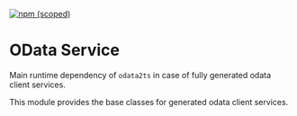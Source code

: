 [![npm (scoped)](https://img.shields.io/npm/v/@odata2ts/odata-service?style=for-the-badge)](https://www.npmjs.com/package/@odata2ts/odata-service)

# OData Service
Main runtime dependency of `odata2ts` in case of fully generated odata client services.

This module provides the base classes for generated odata client services. 

